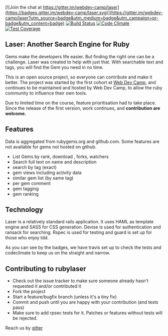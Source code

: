 [![Join the chat at https://gitter.im/webdev-camp/laser](https://badges.gitter.im/webdev-camp/laser.svg)](https://gitter.im/webdev-camp/laser?utm_source=badge&utm_medium=badge&utm_campaign=pr-badge&utm_content=badge)
[![Build Status](https://travis-ci.org/webdev-camp/laser.svg?branch=master)](https://travis-ci.org/webdev-camp/laser)
[![Code Climate](https://codeclimate.com/github/webdev-camp/laser/badges/gpa.svg)](https://codeclimate.com/github/webdev-camp/laser)
[![Test Coverage](https://codeclimate.com/github/webdev-camp/laser/badges/coverage.svg)](https://codeclimate.com/github/webdev-camp/laser/coverage)

## Laser: Another Search Engine for Ruby

Gems make the developers life easier. But finding the right one can be a challenge.
Laser was created to help with just that.
With searchable text and tags, you will find the Gem you need in no time.

This is an open source project, so everyone can contribute and make it better. The project
was started by the first cohort at [Web Dev Camp](http://webdev.camp), and continues to
be maintained and hosted by Web Dev Camp, to allow the ruby community to influence their
own tools.

Due to limited time on the course, feature prioritisation had to take place. Since the
release of the first version, work continues, and **contribution are welcome.**

## Features

Data is aggregated from rubygems.org and github.com. Some features are not available for
gems not hosted on github.

- List Gems by rank, download , forks, watchers
- Search full text on name and description
- search by tag (exact)
- gem views including activity data
- similar gem list (by same tag)
- per gem comment
- gem tagging
- gem ranking

## Technology

Laser is a relatively standard rails application. It uses HAML as template engine and SASS
for CSS generation. Devise is used for authentication and ransack for searching. Rspec
is used for testing and guard is set up for those who enjoy tdd.

As you can see by the badges, we have travis set up to check the tests and codeclimate
to keep us on the straight and narrow.

## Contributing to rubylaser

- Check out the issue tracker to make sure someone already hasn't requested it and/or contributed it
- Fork the project
- Start a feature/bugfix branch (unless it's a tiny fix)
- Commit and push until you are happy with your contribution (and tests pass)
- Make sure to add rpsec tests for it. Patches or features without tests will be rejected.

Reach us by [gitter](https://gitter.im/webdev-camp/laser)
